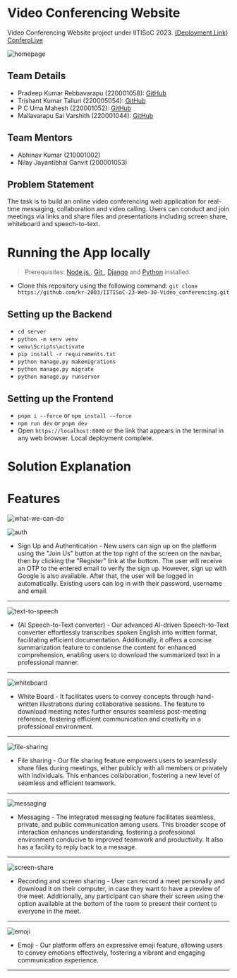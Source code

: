 # Video Conferencing Website
Video Conferencing Website project under IITISoC 2023. <a href = "https://iiti-so-c-23-web-40-video-conferencing-1xdm.vercel.app/" target = "blank"> (Deployment Link) ConferoLive </a>

![homepage](./homepage.png)

## Team Details
- Pradeep Kumar Rebbavarapu (220001058): <a href = "https://github.com/Pradeep-Kumar-Rebbavarapu/" target = "blank"> GitHub </a>
- Trishant Kumar Talluri (220005054): <a href = "https://github.com/TRISHANT131104/" target = "blank"> GitHub </a>
- P C Uma Mahesh (220001052): <a href = "https://github.com/Hi-TechMissile/" target = "blank"> GitHub </a>
- Mallavarapu Sai Varshith (220001044): [GitHub](https://github.com/SaiVarshithBeginner/)

## Team Mentors
- Abhinav Kumar (210001002)
- Nilay Jayantibhai Ganvit (200001053)

## Problem Statement
The task is to build an online video conferencing web application for real-time messaging, collaboration and video calling. Users can conduct and join meetings via links and share files and presentations including screen share, whiteboard and speech-to-text.

# Running the App locally

> Prerequisites: <a href = "https://nodejs.org/en/" target = "blank"> Node.js </a>, <a href = "https://git-scm.com/" target = "blank"> Git </a>, [Django](https://djangoproject.com/) and [Python](https://python.org/downloads/) installed.

- Clone this repository using the following command:
    ```git clone https://github.com/kr-2003/IITISoC-23-Web-30-Video_conferencing.git```

## Setting up the Backend

  * ```cd server```
  * ```python -m venv venv```
  * ```venv\Scripts\activate```
  * ```pip install -r requirements.txt```
  * ```python manage.py makemigrations```
  * ```python manage.py migrate```
  * ```python manage.py runserver```

## Setting up the Frontend

  * ```pnpm i --force``` or ```npm install --force```
  * ```npm run dev``` or ```pnpm dev```
  * Open ```https://localhost:8000``` or the link that appears in the terminal in any web browser. Local deployment complete.

# Solution Explanation

 <!-- TBD by Pradeep -->

# Features

![what-we-can-do](./whatwecando.png)

![auth](./auth.png)
  * Sign Up and Authentication - New users can sign up on the platform using the "Join Us" button at the top right of the screen on the navbar, then by clicking the "Register" link at the bottom. The user will receive an OTP to the entered email to verify the sign up. However, sign up with Google is also available. After that, the user will be logged in automatically. Existing users can log in with their password, username and email.
<hr>

![text-to-speech](./speech-to-text.png)
  * (AI Speech-to-Text converter) - Our advanced AI-driven Speech-to-Text converter effortlessly transcribes spoken English into written format, facilitating efficient documentation. Additionally, it offers a concise summarization feature to condense the content for enhanced comprehension, enabling users to download the summarized text in a professional manner.
<hr>

![whiteboard](./board.png)
  * White Board - It facilitates users to convey concepts through hand-written illustrations during collaborative sessions. The feature to download meeting notes further ensures seamless post-meeting reference, fostering efficient communication and creativity in a professional environment.
<hr>

![file-sharing](./progress.png)
  * File sharing - Our file sharing feature empowers users to seamlessly share files during meetings, either publicly with all members or privately with individuals. This enhances collaboration, fostering a new level of seamless and efficient teamwork.
<hr>

![messaging](./dm.png)
  * Messaging - The integrated messaging feature facilitates seamless, private, and public communication among users. This broader scope of interaction enhances understanding, fostering a professional environment conducive to improved teamwork and productivity. It also has a facility to reply back to a message.
<hr>

![screen-share](./share.png)
  * Recording and screen sharing - User can record a meet personally and download it on their computer, in case they want to have a preview of the meet. Additionally, any participant can share their screen using the option available at the bottom of the room to present their content to everyone in the meet.
<hr>

![emoji](./emoji.png)
  * Emoji - Our platform offers an expressive emoji feature, allowing users to convey emotions effectively, fostering a vibrant and engaging communication experience.
<hr>
